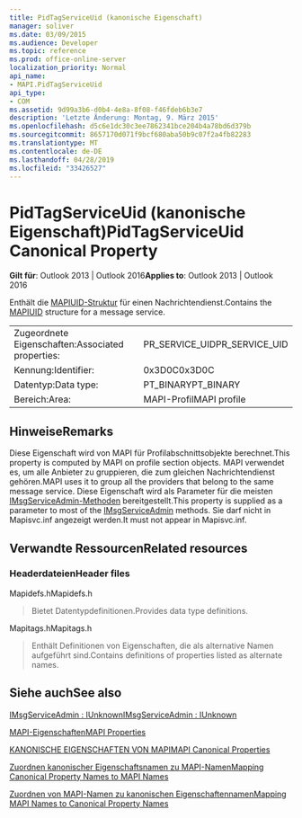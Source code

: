 ```yaml
---
title: PidTagServiceUid (kanonische Eigenschaft)
manager: soliver
ms.date: 03/09/2015
ms.audience: Developer
ms.topic: reference
ms.prod: office-online-server
localization_priority: Normal
api_name:
- MAPI.PidTagServiceUid
api_type:
- COM
ms.assetid: 9d99a3b6-d0b4-4e8a-8f08-f46fdeb6b3e7
description: 'Letzte Änderung: Montag, 9. März 2015'
ms.openlocfilehash: d5c6e1dc30c3ee7862341bce204b4a78bd6d379b
ms.sourcegitcommit: 8657170d071f9bcf680aba50b9c07f2a4fb82283
ms.translationtype: MT
ms.contentlocale: de-DE
ms.lasthandoff: 04/28/2019
ms.locfileid: "33426527"
---
```

# <a name="pidtagserviceuid-canonical-property"></a><span data-ttu-id="dde46-103">PidTagServiceUid (kanonische Eigenschaft)</span><span class="sxs-lookup"><span data-stu-id="dde46-103">PidTagServiceUid Canonical Property</span></span>

  
  
<span data-ttu-id="dde46-104">**Gilt für**: Outlook 2013 | Outlook 2016</span><span class="sxs-lookup"><span data-stu-id="dde46-104">**Applies to**: Outlook 2013 | Outlook 2016</span></span> 
  
<span data-ttu-id="dde46-105">Enthält die [MAPIUID-Struktur](mapiuid.md) für einen Nachrichtendienst.</span><span class="sxs-lookup"><span data-stu-id="dde46-105">Contains the [MAPIUID](mapiuid.md) structure for a message service.</span></span> 
  
|||
|:-----|:-----|
|<span data-ttu-id="dde46-106">Zugeordnete Eigenschaften:</span><span class="sxs-lookup"><span data-stu-id="dde46-106">Associated properties:</span></span>  <br/> |<span data-ttu-id="dde46-107">PR_SERVICE_UID</span><span class="sxs-lookup"><span data-stu-id="dde46-107">PR_SERVICE_UID</span></span>  <br/> |
|<span data-ttu-id="dde46-108">Kennung:</span><span class="sxs-lookup"><span data-stu-id="dde46-108">Identifier:</span></span>  <br/> |<span data-ttu-id="dde46-109">0x3D0C</span><span class="sxs-lookup"><span data-stu-id="dde46-109">0x3D0C</span></span>  <br/> |
|<span data-ttu-id="dde46-110">Datentyp:</span><span class="sxs-lookup"><span data-stu-id="dde46-110">Data type:</span></span>  <br/> |<span data-ttu-id="dde46-111">PT_BINARY</span><span class="sxs-lookup"><span data-stu-id="dde46-111">PT_BINARY</span></span>  <br/> |
|<span data-ttu-id="dde46-112">Bereich:</span><span class="sxs-lookup"><span data-stu-id="dde46-112">Area:</span></span>  <br/> |<span data-ttu-id="dde46-113">MAPI-Profil</span><span class="sxs-lookup"><span data-stu-id="dde46-113">MAPI profile</span></span>  <br/> |
   
## <a name="remarks"></a><span data-ttu-id="dde46-114">Hinweise</span><span class="sxs-lookup"><span data-stu-id="dde46-114">Remarks</span></span>

<span data-ttu-id="dde46-115">Diese Eigenschaft wird von MAPI für Profilabschnittsobjekte berechnet.</span><span class="sxs-lookup"><span data-stu-id="dde46-115">This property is computed by MAPI on profile section objects.</span></span> <span data-ttu-id="dde46-116">MAPI verwendet es, um alle Anbieter zu gruppieren, die zum gleichen Nachrichtendienst gehören.</span><span class="sxs-lookup"><span data-stu-id="dde46-116">MAPI uses it to group all the providers that belong to the same message service.</span></span> <span data-ttu-id="dde46-117">Diese Eigenschaft wird als Parameter für die meisten [IMsgServiceAdmin-Methoden](imsgserviceadminiunknown.md) bereitgestellt.</span><span class="sxs-lookup"><span data-stu-id="dde46-117">This property is supplied as a parameter to most of the [IMsgServiceAdmin](imsgserviceadminiunknown.md) methods.</span></span> <span data-ttu-id="dde46-118">Sie darf nicht in Mapisvc.inf angezeigt werden.</span><span class="sxs-lookup"><span data-stu-id="dde46-118">It must not appear in Mapisvc.inf.</span></span> 
  
## <a name="related-resources"></a><span data-ttu-id="dde46-119">Verwandte Ressourcen</span><span class="sxs-lookup"><span data-stu-id="dde46-119">Related resources</span></span>

### <a name="header-files"></a><span data-ttu-id="dde46-120">Headerdateien</span><span class="sxs-lookup"><span data-stu-id="dde46-120">Header files</span></span>

<span data-ttu-id="dde46-121">Mapidefs.h</span><span class="sxs-lookup"><span data-stu-id="dde46-121">Mapidefs.h</span></span>
  
> <span data-ttu-id="dde46-122">Bietet Datentypdefinitionen.</span><span class="sxs-lookup"><span data-stu-id="dde46-122">Provides data type definitions.</span></span>
    
<span data-ttu-id="dde46-123">Mapitags.h</span><span class="sxs-lookup"><span data-stu-id="dde46-123">Mapitags.h</span></span>
  
> <span data-ttu-id="dde46-124">Enthält Definitionen von Eigenschaften, die als alternative Namen aufgeführt sind.</span><span class="sxs-lookup"><span data-stu-id="dde46-124">Contains definitions of properties listed as alternate names.</span></span>
    
## <a name="see-also"></a><span data-ttu-id="dde46-125">Siehe auch</span><span class="sxs-lookup"><span data-stu-id="dde46-125">See also</span></span>



[<span data-ttu-id="dde46-126">IMsgServiceAdmin : IUnknown</span><span class="sxs-lookup"><span data-stu-id="dde46-126">IMsgServiceAdmin : IUnknown</span></span>](imsgserviceadminiunknown.md)


[<span data-ttu-id="dde46-127">MAPI-Eigenschaften</span><span class="sxs-lookup"><span data-stu-id="dde46-127">MAPI Properties</span></span>](mapi-properties.md)
  
[<span data-ttu-id="dde46-128">KANONISCHE EIGENSCHAFTEN VON MAPI</span><span class="sxs-lookup"><span data-stu-id="dde46-128">MAPI Canonical Properties</span></span>](mapi-canonical-properties.md)
  
[<span data-ttu-id="dde46-129">Zuordnen kanonischer Eigenschaftsnamen zu MAPI-Namen</span><span class="sxs-lookup"><span data-stu-id="dde46-129">Mapping Canonical Property Names to MAPI Names</span></span>](mapping-canonical-property-names-to-mapi-names.md)
  
[<span data-ttu-id="dde46-130">Zuordnen von MAPI-Namen zu kanonischen Eigenschaftennamen</span><span class="sxs-lookup"><span data-stu-id="dde46-130">Mapping MAPI Names to Canonical Property Names</span></span>](mapping-mapi-names-to-canonical-property-names.md)

